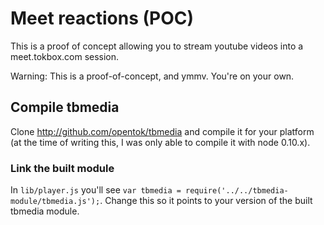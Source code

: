 # Meet reactions (POC)

This is a proof of concept allowing you to stream youtube videos into a meet.tokbox.com session.

Warning: This is a proof-of-concept, and ymmv. You're on your own.

## Compile tbmedia

Clone http://github.com/opentok/tbmedia and compile it for your platform (at the time of writing this, I
was only able to compile it with node 0.10.x).

### Link the built module

In `lib/player.js` you'll see `var tbmedia = require('../../tbmedia-module/tbmedia.js');`. Change this so it points
to your version of the built tbmedia module.


